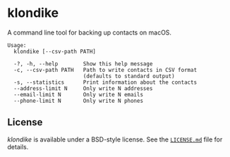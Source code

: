 # klondike

A command line tool for backing up contacts on macOS.

    Usage:
      klondike [--csv-path PATH]

      -?, -h, --help        Show this help message
      -c, --csv-path PATH   Path to write contacts in CSV format
                            (defaults to standard output)
      -s, --statistics      Print information about the contacts
      --address-limit N     Only write N addresses
      --email-limit N       Only write N emails
      --phone-limit N       Only write N phones

## License

_klondike_ is available under a BSD-style license.  See the [`LICENSE.md`][9] file
for details.

[9]: https://github.com/donmccaughey/klondike/blob/main/LICENSE.md
